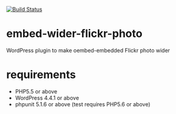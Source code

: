 [![Build Status](https://api.travis-ci.org/akky/embed-wider-flickr-photo.png?branch=master)](https://travis-ci.org/akky/embed-wider-flickr-photo)

# embed-wider-flickr-photo
WordPress plugin to make oembed-embedded Flickr photo wider

# requirements

  * PHP5.5 or above
  * WordPress 4.4.1 or above
  * phpunit 5.1.6 or above (test requires PHP5.6 or above)
